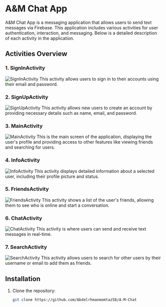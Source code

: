 # A&M Chat App

A&M Chat App is a messaging application that allows users to send text messages via Firebase. This application includes various activities for user authentication, interaction, and messaging. Below is a detailed description of each activity in the application.

## Activities Overview

### 1. SignInActivity
![SignInActivity](https://firebasestorage.googleapis.com/v0/b/image-am-chat.appspot.com/o/image%2Fsign%20in.jpg?alt=media&token=b6ecd6cf-d0b0-46f5-afd3-c25a6a14fcac)
This activity allows users to sign in to their accounts using their email and password.

### 2. SignUpActivity
![SignUpActivity](https://firebasestorage.googleapis.com/v0/b/image-am-chat.appspot.com/o/image%2Fsign%20up.jpg?alt=media&token=6f356974-0c45-4344-a143-bec6e664639b)
This activity allows new users to create an account by providing necessary details such as name, email, and password.

### 3. MainActivity
![MainActivity](https://firebasestorage.googleapis.com/v0/b/image-am-chat.appspot.com/o/image%2Fuser.jpg?alt=media&token=d493141f-2344-4660-ab56-145ead58d367)
This is the main screen of the application, displaying the user's profile and providing access to other features like viewing friends and searching for users.

### 4. InfoActivity
![InfoActivity](https://firebasestorage.googleapis.com/v0/b/image-am-chat.appspot.com/o/image%2Finfo%20user.jpg?alt=media&token=07afcd71-a1dc-4a99-b561-2583298c05c8)
This activity displays detailed information about a selected user, including their profile picture and status.

### 5. FriendsActivity
![FriendsActivity](https://firebasestorage.googleapis.com/v0/b/image-am-chat.appspot.com/o/image%2Ffriends.jpg?alt=media&token=8f152596-c082-43d3-bb5c-cb08e04c98ad)
This activity shows a list of the user's friends, allowing them to see who is online and start a conversation.

### 6. ChatActivity
![ChatActivity](https://firebasestorage.googleapis.com/v0/b/image-am-chat.appspot.com/o/image%2Fchat.jpg?alt=media&token=f3bcf957-fdf4-4ba1-8974-e5390e6b4ccc)
This activity is where users can send and receive text messages in real-time.

### 7. SearchActivity
![SearchActivity](https://firebasestorage.googleapis.com/v0/b/image-am-chat.appspot.com/o/image%2Fsearch.jpg?alt=media&token=00355f00-c1e9-4d54-8a63-e19217931c8e)
This activity allows users to search for other users by their username or email to add them as friends.

## Installation

1. Clone the repository:
   ```sh
   git clone https://github.com/Abdelrhmanmomtaz58/A-M-Chat

